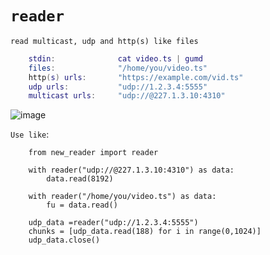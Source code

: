 # `reader`

    read multicast, udp and http(s) like files

```lua
    stdin:              cat video.ts | gumd
    files:              "/home/you/video.ts"
    http(s) urls:       "https://example.com/vid.ts"
    udp urls:           "udp://1.2.3.4:5555"
    multicast urls:     "udp://@227.1.3.10:4310"
  ```
  
  ![image](https://user-images.githubusercontent.com/52701496/186197793-5c58fd2b-db06-4c11-8b94-d5850162be44.png)

  
  
  `Use like`:
```smalltalk
    from new_reader import reader

    with reader("udp://@227.1.3.10:4310") as data:
        data.read(8192)
        
    with reader("/home/you/video.ts") as data:
        fu = data.read()
        
    udp_data =reader("udp://1.2.3.4:5555")
    chunks = [udp_data.read(188) for i in range(0,1024)]
    udp_data.close()
```
